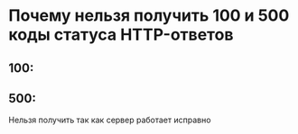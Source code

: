 # Почему нельзя получить 100 и 500 коды статуса HTTP-ответов

## 100:


## 500:
Нельзя получить так как сервер работает исправно

